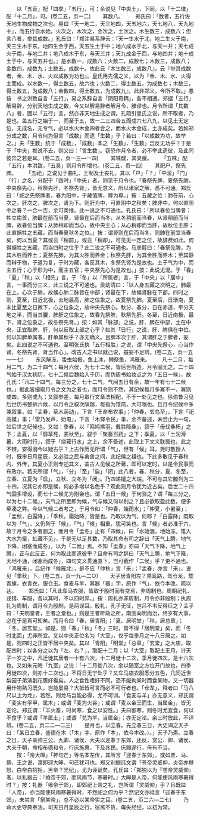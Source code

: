 <!-- { "loadSidebar": true } -->
　　以「五音」配「四季」「五行」，可；余说见「中央土」，下同。以「十二律」配「十二月」，可。(卷二五，页一二)
　　其数八。
　　郑氏曰：「数者，五行佐天地生物成物之次也。易曰『天一地二，天三地四，天五地六，天七地八，天九地十』，而五行自水始，火次之，木次之，金次之，土次之。木生数三，成数八；但言八者，举其成数。」孔氏曰：「郑注易系辞云：『天一生水于北，地二生火于南，天三生木于东，地四生金于西，天五生土于中；地六成水于北，与天一并；天七成火于南，与地二并；地八成木于东，与天三并；天九成金于西，与地四并；地十成土于中，与天五并也。』是水数一，成数六；火数二，成数七；木数三，成数八；金数四，成数九；土数五，成数十。故此云『木生数三，成数八』，云『举其成数者，金、木、水、火以成数为功也』。皇氏用先儒之义，以为『金、木、水、火得土而成。以水数一，得土数五，故六也；火数二，得土数五，为成数七；木数三，得土数五，为成数八；金数四，得土数五，为成数九』，此非郑义，今所不取。」愚按：书之洪致自言「五行」，易之系辞自言「阴阳奇耦」，各不相通。郑据「五行」解易辞，分别天地生成之数，今又以解易辞者解月令，縢谬也。月令所谓「其数八」者，固以「五行」言，然亦非天地生成之谓。孔疏引皇氏之说，所不取者，乃是也。盖五行之始于一，而至于五，故一二三四合五而成六七八九，以见土无定位，无成名，无专气，必以水火木金四者合之，而水火木金成，土亦成矣。若如郑分成之数，月令何为但言「成数」而遗「生数」乎？若曰：「以成数为功，故举之。」夫「生数」统于「成数」，「成数」本之「生数」，「生数」岂反无功乎？于是于「中央」推说不去，则又曰：「言生数」。窃恐作月令者，必不举此遗彼，及此同彼异之若是耳。(卷二五，页一三—一四)
　　其味酸，其臭膻。
　　「五味」配「五行」本洪致，「五臭」则月令所增也。(卷二五，页一四)
　　其祀户，祭先脾。
　　「五祀」之说见于曲礼、王制及士丧礼，其以「户」「？」「中溜」「门」「行」之名，分配于「四时」「中央」者，则见于月令也。「春祭先脾，夏祭先肺，中央祭先心，秋祭先肝，冬祭先肾」，皆无意义，所以诸家之解，悉不可通。郑氏曰：「祀之先祭脾者，春为阳中，于藏值脾，脾为尊。」按：五藏之位：肺在前，心次之，肝次之，脾次之，肾为下。则肝为中，可直阴中之秋矣；脾非中，何以直阳中之春？一合一否，余可类推。此一说之不可通也。孔氏曰：「所以春位当脾者：牲立南首，肺最在前而当夏，肾最在后而当冬，从冬稍前而当春，从肾稍前而当脾，故春位当脾；从肺稍却而当心，故中央主心；从心稍却而当肝，故秋位主肝；此直据牲之五藏，而当春夏秋冬之位。」按：谓肾则在后而当冬，则肺在前宜当春矣，何以当夏？其或云「稍前」，或云「稍却」，可见无一定之位，故辞费如此。何得据牲之五藏，而当四时之位乎？此二说之不可通也。马彦醇曰：「春祭先脾，为其木胜而养土；夏祭先肺，为其火胜而养金；秋祭先肝，为其金胜而养木；至其静而辩于物，于道为复，于时为藏，各反其木，冬祭先肾为是故也。土于气为中，而主五行；心于形为中，而主五官；中央祭先心为是故也。」按：此说尤混。于「春」「夏」「秋」以「相先」言，于「冬」以「所属者」言，于「中央」以「居中」言，一事而分三义，此三说之不可通也。吴幼清曰：「以人身五藏之次明之，肺最在上，心次于肺，故候心肺二脉皆在中部；肾最在下，故候肾脉在下部。四时之则，夏至，日近北极，去地最高，肺之位象之，故夏祭先肺。夏至后，日渐南，夏末比夏至之日微下，心之位象之，故中央先祭心。秋分、春分，日在赤道，平分天地之半，而当其腰，脾肝之位象之，故春先祭脾，秋祭先肝。冬至，日近南极，最下，肾之位象之，故冬祭先肾。」按：如其「脉部」之说，肝、脾在中部，土在中央，正宜取脾、肝，何以反取上部之心乎？如其「日行」之说，肝、脾俱在中位，何以知脾单属春，肝单属秋乎？亦无确义。且脾本次于肝，其谓肝之于脾者，妄矣。此四说之不可通也。至明张氏执「五行相胜」之说，谓「中央先祭心，心当作肾，冬祭先肾，肾当作心」。改古人之书以就己说，益妄不足辨。(卷二五，页一五—一七)
　　东风解冻，蛰虫始振，鱼上冰，獭祭鱼，鸿雁来。
　　凡十二月，每月二气，为二十四气；每月六侯，为七十二候，皆后世所造，月令固无之。二十四气始于汉太初历，七十二候后魏始入于历，而伪周书始妆点之为「五日一候」，故孔氏：「凡二十四气，每三分之，七十二气，气间五日有余，故一年有七十二候也。」据此皆撮取月令之文为之者也，而月令则不然，其纪候每月多寡不一，寡则或四，多则或九；又叙参差，每月取行文章法相配，不于一处见之也。徐伯鲁习见后世历书整排六候，以月令之叙次隔越，每指为错简，大可嗤也。且月令纪候中多兼叙事，如「孟春，草木萌动」，下言「王命布农事」；「仲春，玄鸟至」，下言「祀高媒」事；「雷乃发声，始电」，下言「木铎令民」事，余不备述，未尝止为一句，如后世之纪候也。又如：季春，以「鸣鸠拂羽，戴胜降桑」，叙于「毋伐桑柘」之下；孟夏，以「靡草死，麦秋至」，叙于「聚畜百药」之下；季夏，以「土润溽暑，大雨时行」，叙于「烧薙行水」之上，余不备述，此取上下文义联属也，此之不辨，安得溺今以疑古乎？上古作历无所谓「气」，但有「候」耳。尧时敬授人时，既审日月星辰，又必验之民与禽兽之间，此纪候之祖也。下此多散见于春秋内、外传，其夏小正则专述其义，盖古人见候之所著，即可以定时，以是令民事而布政尔。若夫所谓「气」，「分」「至」「启」「闭」此八者，春、秋分，夏、冬至，立春、立夏为「启」，立秋、立冬为「闭」。乃四递嬗之大端，不可与其它縢列为二十四，况其它亦即是候，何必多增以名色乎？观此则月令犹为近古矣。后世二十四气固多增设，而七十二候尤为附会也。谓「五日一候」于何验之？谓「每三分之，以为七十二候」，夫气之所至即为候，气与候又何以别之？且必欲取盈此数，便多牵凑之弊。今以气候二者考之，于月令如：「仲春，始雨水」；「仲夏，小暑至」；「孟秋，白露降」；「季秋，霜始降」皆是也。乃取以为气，何耶？「白露降」既取以为「气」，又仍列于「候」，「气」「候」相重，犹可笑也。言「候」者必准于六，故于月令之多者删之，而月令「孟冬」止有「四候」，曰「水始涸，地始冻。雉入大水为蜃，虹藏不见」，于是无以足其数，乃取其命有司之辞曰「天气上腾，地气下降，闭塞而成冬」，以为「二候」焉。不知「孟春」亦曰「天气下降，地气上腾」，正与此反正，何为取此而遗彼乎？且命有司之辞曰「天气上腾，地气下降，天地不通，闭塞而成冬」，四句文义贯通直下，岂可截作「二候」乎？更不通也。「鸿雁来」，吕纪作「候雁北」，是不应「仲秋」言「来」；「孟春」亦言「来」，说见「季秋」下。(卷二五，页一九—二○)
　　天子居青阳左？乘鸾路，驾仓龙，载青旗，衣青衣，服仓玉。食麦与羊，其器「器」字，原作「气」，依今本改。疏以达。
　　郑氏曰：「凡此车马衣服，皆取于殷时而有变焉，非周制也。周朝祀礼、戎猎、车服，各以其时，不以四时异。」按：周礼亦非周制，月令亦非殷制；执周礼为周制，谓月令为殷制，是两误耳。殷礼，孔子无征，岂吕不韦反得征之？孟子曰：「夫明堂者，王者之堂也。」则是王者听政之所，南面向明而治，终岁有大事，必在于是焉可知矣。而月令曰「春，居青阳」；「夏、居明堂」「秋，居总章」；「冬，居玄堂」。如是，则「春」「秋」「冬」三时，皆不得「居明堂」矣，而「冬时北面」尤非所宜。又以中央正位名为「大室」，仅于每季月之十八日居之。如是，则四时之正皆不居中央矣。其以「青阳」「明堂」「总章」「玄堂」之大庙，取配四时；以各分之以为「左、右？」，取配十二月；以「大室」取配土王月，计天子一岁之中，凡迁徙其居者一十有六次，十二月徙十二次，季月徙四次，是十六次也。又如朱元晦「九室」之说：「十二月徙八次，余以随室之方位开门故也，四季月徙四次，则亦十二次也。」不将日无宁处乎？又车马旗衣服悉分五色，几同近世梨园子弟演剧花簇好看矣。人之食性嗜好不同，恐不能拘某时而食某物，又一切器用什物熟习既久，岂能屡易？大抵皆可言而必不可行者也。「仓龙」，释者曰「马八尺以上为龙」，若然，则龙马岂能必得，尤不可训。「食麦与羊」亦无意义，郑氏谓「麦实有孚甲，属木」；或谓「麦为火谷」；或谓「麦以金王而生，当属金」，皆无定论。郑氏谓：「羊火畜，时尚寒，食之以安性。」夫曰御寒，则冬时尤宜食，何以不食乎？或谓「羊属土」；或谓「兑为羊，当属金」；亦无定论。余三时放此，不详辨。(卷二五，页二二—二三)
　　是月也，以立春。先立春三日，大史谒之天子曰：「某日立春，盛德在木（「木」字，原作「本」，依今本改。）。」天子乃斋。立春之日，天子亲帅三公、九卿、诸侯、大夫以迎春于东郊，还反，赏公、卿、诸侯、大夫于朝，命相布德和令，行庆施惠，下及兆民。庆赐遂行，毋有不当。
　　按：「帝大皞」「神句芒」等名本左传，其所言「迎春于东郊」，或如贾、马、蔡、王之说，谓即迎大皞、句芒犹可也。郑又别据纬文谓「苍帝灵威仰，炎帝亦熪怒，白帝白招拒，黑帝？光纪」，尤为诬诞矣。孔氏曰：「郑独以为『苍帝灵威仰』者，以礼器云：『飨帝于郊，而风雨节，寒暑时。』大皞是人帝，何能使风雨寒暑得时？」按：礼器「飨帝于郊」，即郊祀上帝之礼，岂所谓「灵威仰」乎？且既曰「人帝」，亦当能使风雨寒暑得时，不然祀之何为乎？然记文亦祗言「迎春于东郊」，未尝言「祭某帝」，总不必以某帝实之耳。(卷二五，页二六—二七)
　　乃命大史守典奉法，司天日月星辰之行，宿离不货，毋失经纪，以初为常。
